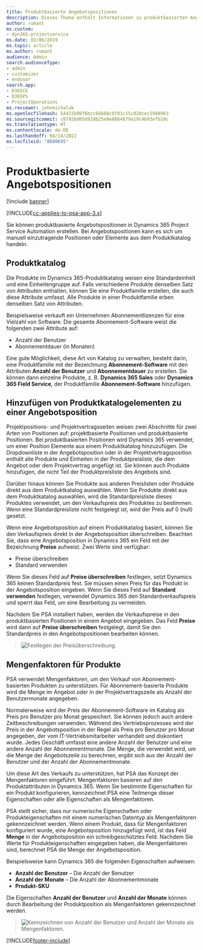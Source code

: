 ```yaml
---
title: Produktbasierte Angebotspositionen
description: Dieses Thema enthält Informationen zu produktbasierten Angebotspositionen.
author: rumant
ms.custom:
- dyn365-projectservice
ms.date: 03/06/2019
ms.topic: article
ms.author: rumant
audience: Admin
search.audienceType:
- admin
- customizer
- enduser
search.app:
- D365CE
- D365PS
- ProjectOperations
ms.reviewer: johnmichalak
ms.openlocfilehash: 54431b96f6bcc66b68c0f01c15c820cec1998963
ms.sourcegitcommit: c0792bd65d92db25e0e8864879a19c4b93efb10c
ms.translationtype: HT
ms.contentlocale: de-DE
ms.lasthandoff: 04/14/2022
ms.locfileid: "8600695"
---
```

# <a name="product-based-quote-lines"></a>Produktbasierte Angebotspositionen

[!include [banner](../includes/psa-now-project-operations.md)]

[!INCLUDE[cc-applies-to-psa-app-3.x](../includes/cc-applies-to-psa-app-3x.md)]


Sie können produktbasierte Angebotspositionen in Dynamics 365 Project Service Automation erstellen. Bei Angebotspositionen kann es sich um manuell einzutragende Positionen oder Elemente aus dem Produktkatalog handeln.

## <a name="product-catalog"></a>Produktkatalog

Die Produkte im Dynamics 365-Produktkatalog weisen eine Standardeinheit und eine Einheitengruppe auf. Falls verschiedene Produkte denselben Satz von Attributen enthalten, können Sie eine Produktfamilie erstellen, die auch diese Attribute umfasst. Alle Produkte in einer Produktfamilie erben denselben Satz von Attributen.

Beispielsweise verkauft ein Unternehmen Abonnementlizenzen für eine Vielzahl von Software. Die gesamte Abonnement-Software weist die folgenden zwei Attribute auf:

- Anzahl der Benutzer 
- Abonnementdauer (in Monaten)

Eine gute Möglichkeit, diese Art von Katalog zu verwalten, besteht darin, eine Produktfamilie mit der Bezeichnung **Abonnement-Software** mit den Attributen **Anzahl der Benutzer** und **Abonnementdauer** zu erstellen. Sie können dann einzelne Produkte, z. B. **Dynamics 365 Sales** oder **Dynamics 365 Field Service**, der Produktfamilie **Abonnement-Software** hinzufügen.

## <a name="adding-product-catalog-items-to-a-project-quote"></a>Hinzufügen von Produktkatalogelementen zu einer Angebotsposition

Projektpositions- und Projektvertragsseiten weisen zwei Abschnitte für zwei Arten von Positionen auf: projektbasierte Positionen und produktbasierte Positionen. Bei produktbasierten Positionen wird Dynamics 365 verwendet, um einer Position Elemente aus einem Produktkatalog hinzuzufügen. Die Dropdownliste in der Angebotsposition oder in der Projektvertragsposition enthält alle Produkte und Einheiten in der Produktpreisliste, die dem Angebot oder dem Projektvertrag angefügt ist. Sie können auch Produkte hinzufügen, die nicht Teil der Produktpreisliste des Angebots sind.

Darüber hinaus können Sie Produkte aus anderen Preislisten oder Produkte direkt aus dem Produktkatalog auswählen. Wenn Sie Produkte direkt aus dem Produktkatalog auswählen, wird die Standardpreisliste dieses Produktes verwendet, um den Verkaufspreis des Produktes zu bestimmen. Wenn eine Standardpreisliste nicht festgelegt ist, wird der Preis auf 0 (null) gesetzt.

Wenn eine Angebotsposition auf einem Produktkatalog basiert, können Sie den Verkaufspreis direkt in der Angebotsposition überschreiben. Beachten Sie, dass eine Angebotsposition in Dynamics 365 ein Feld mit der Bezeichnung **Preise** aufweist. Zwei Werte sind verfügbar:

- Preise überschreiben  
- Standard verwenden

Wenn Sie dieses Feld auf **Preise überschreiben** festlegen, setzt Dynamics 365 keinen Standardpreis fest. Sie müssen einen Preis für das Produkt in der Angebotsposition eingeben. Wenn Sie dieses Feld auf **Standard verwenden** festlegen, verwendet Dynamics 365 den Standardverkaufspreis und sperrt das Feld, um eine Bearbeitung zu vermeiden.

Nachdem Sie PSA installiert haben, werden die Verkaufspreise in den produktbasierten Positionen in einem Angebot eingegeben. Das Feld **Preise** wird dann auf **Preise überschreiben** festgelegt, damit Sie den Standardpreis in den Angebotspositionen bearbeiten können.

> ![Festlegen der Preisüberschreibung.](media/basic-guide-10.png)
 
## <a name="quantity-factors-for-products"></a>Mengenfaktoren für Produkte

PSA verwendet Mengenfaktoren, um den Verkauf von Abonnement-basierten Produkten zu unterstützen. Für Abonnement-basierte Produkte wird die Menge im Angebot oder in der Projektvertragszeile als Anzahl der Benutzermonate angegeben.

Normalerweise wird der Preis der Abonnement-Software im Katalog als Preis pro Benutzer pro Monat gespeichert. Sie können jedoch auch andere Zeitbeschreibungen verwenden. Während des Vertriebsprozesses wird der Preis in der Angebotsposition in der Regel als Preis pro Benutzer pro Monat angegeben, der vom IT-Vertriebsmitarbeiter verhandelt und diskontiert wurde. Jedes Geschäft umfasst eine andere Anzahl der Benutzer und eine andere Anzahl der Abonnementmonate. Die Menge, die verwendet wird, um die Menge der Angebotszeile zu berechnen, ergibt sich aus der Anzahl der Benutzer und der Anzahl der Abonnementmonate.

Um diese Art des Verkaufs zu unterstützen, hat PSA das Konzept der Mengenfaktoren eingeführt. Mengenfaktoren basieren auf den Produktattributen in Dynamics 365. Wenn Sie bestimmte Eigenschaften für ein Produkt konfigurieren, kennzeichnet PSA eine Teilmenge dieser Eigenschaften oder alle Eigenschaften als Mengenfaktoren.

PSA stellt sicher, dass nur numerische Eigenschaften oder Produkteigenschaften mit einem numerischen Datentyp als Mengenfaktoren gekennzeichnet werden. Wenn einem Produkt, dass für Mengenfaktoren konfiguriert wurde, eine Angebotsposition hinzugefügt wird, ist das Feld **Menge** in der Angebotsposition ein schreibgeschütztes Feld. Nachdem Sie Werte für Produkteigenschaften eingegeben haben, die Mengenfaktoren sind, berechnet PSA die Menge der Angebotsposition.

Beispielsweise kann Dynamics 365 die folgenden Eigenschaften aufweisen: 

- **Anzahl der Benutzer** – Die Anzahl der Benutzer 
- **Anzahl der Monate** – Die Anzahl der Abonnementmonate
- **Produkt-SKU** 

Die Eigenschaften **Anzahl der Benutzer** und **Anzahl der Monate** können durch Bearbeitung der Produktposition als Mengenfaktoren gekennzeichnet werden. 

> ![Kennzeichnen von Anzahl der Benutzer und Anzahl der Monate als Mengenfaktoren.](media/basic-guide-11.png)
 


[!INCLUDE[footer-include](../includes/footer-banner.md)]
